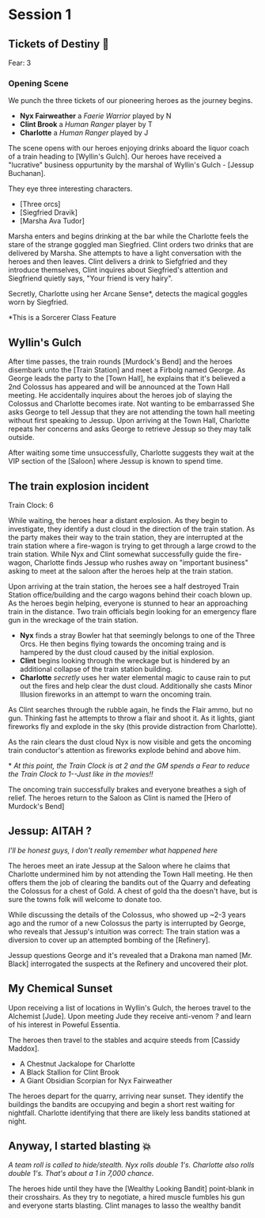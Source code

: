 <script setup>
import critical from '../critical.vue'
</script>

# Session 1

## Tickets of Destiny 🚂
Fear: 3

### Opening Scene

We punch the three tickets of our pioneering heroes as the journey begins.

- **Nyx Fairweather** a _Faerie Warrior_ played by N
- **Clint Brook** a _Human Ranger_ player by T
- **Charlotte** a _Human Ranger_ played by J

The scene opens with our heroes enjoying drinks aboard the liquor coach of a train heading to [Wyllin's Gulch].  Our heroes have received a "lucrative" business oppurtunity by the marshal of Wyllin's Gulch - [Jessup Buchanan].

They eye three interesting characters.

- [Three orcs]
- [Siegfried Dravik]
- [Marsha Ava Tudor]

Marsha enters and begins drinking at the bar while the Charlotte feels the stare of the strange goggled man Siegfried.  Clint orders two drinks that are delivered by Marsha.  She attempts to have a light conversation with the heroes and then leaves.  Clint delivers a drink to Siefgfried and they introduce themselves, Clint inquires about Siegfried's attention and Siegfriend quietly says, "Your friend is very hairy".

Secretly, Charlotte using her Arcane Sense*, detects the magical goggles worn by Siegfried.

*This is a Sorcerer Class Feature

## Wyllin's Gulch

After time passes, the train rounds [Murdock's Bend] and the heroes disembark unto the [Train Station] and meet a Firbolg named George.  As George leads the party to the [Town Hall], he explains that it's believed a 2nd Colossus has appeared and will be announced at the Town Hall meeting.  He accidentally inquires about the heroes job of slaying the Colossus and Charlotte becomes irate.  Not wanting to be embarrassed She asks George to tell Jessup that they are not attending the town hall meeting without first speaking to Jessup.  Upon arriving at the Town Hall, Charlotte repeats her concerns and asks George to retrieve Jessup so they may talk outside.

After waiting some time unsuccessfully, Charlotte suggests they wait at the VIP section of the [Saloon] where Jessup is known to spend time.

## The train explosion incident

Train Clock: 6

While waiting, the heroes hear a distant explosion.  As they begin to investigate, they identify a dust cloud in the direction of the train station.  As the party makes their way to the train station, they are interrupted at the train station where a fire-wagon is trying to get through a large crowd to the train station.  While Nyx and Clint somewhat successfully guide the fire-wagon, Charlotte finds Jessup who rushes away on "important business" asking to meet at the saloon after the heroes help at the train station.

Upon arriving at the train station, the heroes see a half destroyed Train Station office/building and the cargo wagons behind their coach blown up.  As the heroes begin helping, everyone is stunned to hear an approaching train in the distance.  Two train officials begin looking for an emergency flare gun in the wreckage of the train station.

- **Nyx** finds a stray Bowler hat<critical /> that seemingly belongs to one of the Three Orcs.  He then begins flying towards the oncoming traing and is hampered by the dust cloud caused by the initial explosion.
- **Clint** begins looking through the wreckage but is hindered by an additional collapse of the train station building.
- **Charlotte** _secretly_ uses her water elemental magic to cause rain to put out the fires and help clear the dust cloud.  Additionally she casts Minor Illusion fireworks in an attempt to warn the oncoming train.

As Clint searches through the rubble again, he finds the Flair ammo, but no gun.  Thinking fast he attempts to throw a flair and shoot it.  As it lights, giant fireworks fly and explode in the sky (this provide distraction from Charlotte).

As the rain clears the dust cloud Nyx is now visible and gets the oncoming train conductor's attention as fireworks explode behind and above him.

\* *At this point, the Train Clock is at 2 and the GM spends a Fear to reduce the Train Clock to 1--Just like in the movies!!*

The oncoming train successfully brakes and everyone breathes a sigh of relief.  The heroes return to the Saloon as Clint is named the [Hero of Murdock's Bend]

## Jessup: AITAH ?
_I'll be honest guys, I don't really remember what happened here_

The heroes meet an irate Jessup at the Saloon where he claims that Charlotte undermined him by not attending the Town Hall meeting.  He then offers them the job of clearing the bandits out of the Quarry and defeating the Colossus for a chest of Gold.  A chest of gold tha the doesn't have, but is sure the towns folk will welcome to donate too.

While discussing the details of the Colossus, who showed up ~2-3 years ago and the rumor of a new Colossus the party is interrupted by George, who reveals that Jessup's intuition was correct: The train station was a diversion to cover up an attempted bombing of the [Refinery].

Jessup questions George and it's revealed that a Drakona man named [Mr. Black] interrogated the suspects at the Refinery and uncovered their plot.

## My Chemical Sunset

Upon receiving a list of locations in Wyllin's Gulch, the heroes travel to the Alchemist [Jude].  Upon meeting Jude they receive anti-venom <critical />_?_ and learn of his interest in Poweful Essentia.

The heroes then travel to the stables and acquire steeds from [Cassidy Maddox].

- A Chestnut Jackalope for Charlotte
- A Black Stallion for Clint Brook
- A Giant Obsidian Scorpian for Nyx Fairweather

The heroes depart for the quarry, arriving near sunset.  They identify the buildings the bandits are occupying and begin a short rest waiting for nightfall.  Charlotte identifying that there are likely less bandits stationed at night<critical />.

## Anyway, I started blasting 💥

_A team roll is called to hide/stealth.  Nyx rolls <critical /> double 1's.  Charlotte also rolls <critical /> double 1's.  That's about a 1 in 7,000 chance._

The heroes hide until they have the [Wealthy Looking Bandit] point-blank in their crosshairs.  As they try to negotiate, a hired muscle fumbles his gun and everyone starts blasting.  Clint manages to lasso the wealthy bandit
